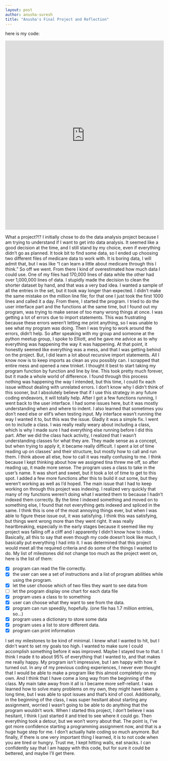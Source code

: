 ```yaml
---
layout: post
author: anusha-suresh
title: "Anusha's Final Project and Reflection"
---
```


here is my code:
<iframe src="https://trinket.io/embed/python3/2299afbb29" width="100%" height="600" frameborder="0" marginwidth="0" marginheight="0" allowfullscreen></iframe>

What a project?!? I initially chose to do the data analysis project because I am trying to understand if I want to get into data analysis. It seemed like a good decision at the time, and I still stand by my choice, even if everything didn’t go as planned. It took bit to find some data, so I ended up choosing two different files of medicare data to work with. It is boring data, I will admit that, but I was like “I can learn a little about medicare through this I think.” So off we went. From there I kind of overestimated how much data I could use. One of my files had 170,000 lines of data while the other had over 1,000,000 lines of data. I stupidly made the decision to clean the shorter dataset by hand, and that was a very bad idea. I wanted a sample of all the entries in the set, but it took way longer than expected. I didn’t make the same mistake on the million line file; for that one I just took the first 1000 lines and called it a day. From there, I started the program. I tried to do the user interface part and the functions at the same time, but I found out my program, was trying to make sense of too many wrong things at once. I was getting a lot of errors due to import statements. This was frustrating because these errors weren’t letting me print anything, so I was unable to see what my program was doing. Then I was trying to work around the errors, didn’t help. So after speaking with my group and someone at the python meetup group, I spoke to Elliott, and he gave me advice as to why everything was happening the way it was happening. At that point, it honestly seemed like everything was a mess, and that I was getting behind on the project. But, I did learn a lot about recursive import statements. All I know now is to keep imports as clean as you possibly can. I scrapped that entire mess and opened a new trinket. I thought it best to start taking my program function by function and line by line. This took pretty much forever, but it made a whole world of difference. I found through this process nothing was happening the way I intended, but this time, I could fix each issue without dealing with unrelated errors. I don’t know why I didn’t think of this sooner, but I absolutely believe that if I use this strategy in any future coding endeavors, it will totally help. After I got a few functions running, I went back to the user interface. I had some issues here, but it was mostly understanding when and where to indent. I also learned that sometimes you don’t need else or elif’s when testing input. My interface wasn’t running the way I wanted it to, but this was the issue. Gladly it was a simple fix. I went on to include a class. I was really really weary about including a class, which is why I made sure I had everything else running before I did this part. After we did the class hack activity, I realized that I wasn’t understanding classes for what they are. They made sense as a concept, but when trying to apply it, it became really difficult. I spent a lot of time reading up on classes’ and their structure, but mostly how to call and run them. I think above all else, how to call it was really confusing to me. I think because I kept thinking about how we assigned tina threw me off, so after reading up, it made more sense. The program uses a class to take in the user’s name. It was short and sweet, but it took a lot of time to get to this spot. I added a few more functions after this to build it out some, but they weren’t working as well as I’d hoped. 
The main issue that I had to keep working on through this project was indexing. I realized very quickly that many of my functions weren’t doing what I wanted them to because I hadn’t indexed them correctly. By the time I indexed something and moved on to something else, I found that not everything gets indexed and spliced in the same. I think this is one of the most annoying things ever, but when I was able to figure these issue out, it was satisfying. I think this was satisfying, but things went wrong more than they went right. It was really heartbreaking, especially in the early stages because it seemed like my project was falling off a cliff and I apparently I didn’t know how to index. Basically, all this to say that even though my code doesn’t look like much, I basically put everything I had into it. I was determined that this project would meet all the required criteria and do some of the things I wanted to do. My list of milestones did not change too much as the project went on, here is the list of them:

 - [x] program can read the file correctly. 
 - [x] the user can see a set of instructions and a list of program abilities while using the program.
 - [x] let the user choose which of two files they want to see data from
 - [ ] let the program display one chart for each data file
 - [x] program uses a class to to something
 - [x] user can choose what they want to see from the data.
 - [x] program can run speedily, hopefully. (one file has 1.7 million entries, so...)
 - [x] program uses a dictionary to store some data
 - [x] program uses a list to store different data.
 - [x] program can print information
 
I set my milestones to be kind of minimal. I knew what I wanted to hit, but I didn't want to set my goals too high. I wanted to make sure I could accomplish something before it was improved. Maybe I stayed true to that. I think I made it to about 95% of everything that I wanted to, and that makes me really happy. My program isn’t impressive, but I am happy with how it turned out. In any of my previous coding experiences, I never ever thought that I would be able to make a program like this almost completely on my own. And I think that I have come a long way from the beginning of the class. My main take away from it all is I became more self-reliant. I was learned how to solve many problems on my own, they might have taken a long time, but I was able to spot issues and that’s kind of cool. Additionally, in the beginning of the class, I was super hesitant about starting any assignment, worried I wasn’t going to be able to do anything that the program wouldn’t work. When I started this project, I don’t believe I was hesitant, I think I just started it and tried to see where it could go. Then everything took a detour, but we won’t worry about that. The point is, I’ve got more confidence starting a programming assignment now, and that is a huge huge step for me. I don’t actually hate coding so much anymore. But finally, if there is one very important thing I learned, it is to not code when you are tired or hungry. Trust me, I kept hitting walls, eat snacks. 
I can confidently say that I am happy with this code, but for sure it could be bettered, and maybe I’ll get there.
